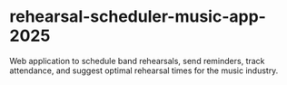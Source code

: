 # rehearsal-scheduler-music-app-2025
Web application to schedule band rehearsals, send reminders, track attendance, and suggest optimal rehearsal times for the music industry.
